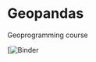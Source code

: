 # Geopandas

Geoprogramming course

[![Binder](https://notebooks.gesis.org/user/laudcock.decock@ugent.be/tree)
